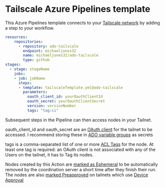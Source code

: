 # Tailscale Azure Pipelines template

This Azure Pipelines template connects to your [Tailscale network](https://tailscale.com)
by adding a step to your workflow.


```yaml
resources:
    repositories:
      - repository: ado-tailscale
        endpoint: michaeljones32
        name: michaeljones32/ado-tailscale
        type: github
stages:
  - stage: stageName
    jobs:
    - job: jobName
      steps:
      - template: tailscaleTemplate.yml@ado-tailscale
        parameters:
          oauth_client_id: yourOauthClientId
          oauth_secret: yourOauthClientSecret
          version: versionNumber
          tags: "tag:ci"
```

Subsequent steps in the Pipeline can then access nodes in your Tailnet.

oauth_client_id and oauth_secret are an [OAuth client](https://tailscale.com/s/oauth-clients/)
for the tailnet to be accessed. I recommend storing these in [ADO variable groups](https://learn.microsoft.com/en-us/azure/devops/pipelines/library/variable-groups?view=azure-devops&tabs=yaml) as secrets

tags is a comma-separated list of one or more [ACL Tags](https://tailscale.com/kb/1068/acl-tags/)
for the node. At least one tag is required: an OAuth client is not associated
with any of the Users on the tailnet, it has to Tag its nodes.

Nodes created by this Action are [marked as Ephemeral](https://tailscale.com/s/ephemeral-nodes) to
be automatically removed by the coordination server a short time after they
finish their run. The nodes are also [marked Preapproved](https://tailscale.com/kb/1085/auth-keys/)
on tailnets which use [Device Approval](https://tailscale.com/kb/1099/device-approval/)
